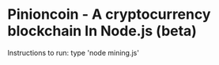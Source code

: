 # Pinioncoin - A cryptocurrency blockchain In Node.js (beta)

Instructions to run: 
type 'node mining.js'
